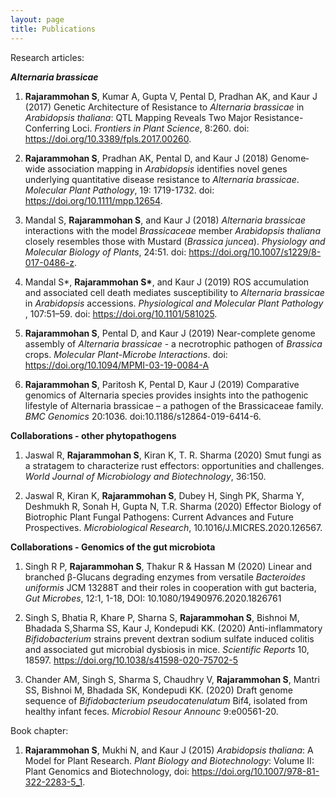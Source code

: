 ```yaml
---
layout: page
title: Publications
---
```


Research articles:

<b><i>Alternaria brassicae</b></i>

1. <b>Rajarammohan S</b>, Kumar A, Gupta V, Pental D, Pradhan AK, and Kaur J (2017) Genetic Architecture of Resistance to <i>Alternaria brassicae</i> in <i>Arabidopsis thaliana</i>: QTL Mapping Reveals Two Major Resistance-Conferring Loci. <i>Frontiers in Plant Science</i>, 8:260. doi: https://doi.org/10.3389/fpls.2017.00260. 

2. <b>Rajarammohan S</b>, Pradhan AK, Pental D, and Kaur J (2018) Genome‐wide association mapping in <i>Arabidopsis</i> identifies novel genes underlying quantitative disease resistance to <i>Alternaria brassicae</i>. <i>Molecular Plant Pathology</i>, 19: 1719-1732. doi: https://doi.org/10.1111/mpp.12654.

3. Mandal S, <b>Rajarammohan S</b>, and Kaur J (2018) <i>Alternaria brassicae</i> interactions with the model <i>Brassicaceae</i> member <i>Arabidopsis thaliana</i> closely resembles those with Mustard (<i>Brassica juncea</i>). <i>Physiology and Molecular Biology of Plants</i>, 24:51. doi: https://doi.org/10.1007/s1229/8-017-0486-z.

4. Mandal S*, <b>Rajarammohan S*</b>, and Kaur J (2019) ROS accumulation and associated cell death mediates susceptibility to <i>Alternaria brassicae</i> in <i>Arabidopsis</i> accessions. <i>Physiological and Molecular Plant Pathology</i> , 107:51–59. doi: https://doi.org/10.1101/581025.

5. <b>Rajarammohan S</b>, Pental D, and Kaur J (2019) Near-complete genome assembly of <i>Alternaria brassicae</i> - a necrotrophic pathogen of <i>Brassica</i> crops. <i>Molecular Plant-Microbe Interactions</i>. doi: https://doi.org/10.1094/MPMI-03-19-0084-A

6. <b>Rajarammohan S</b>, Paritosh K, Pental D, Kaur J (2019) Comparative genomics of Alternaria species provides insights into the pathogenic lifestyle of Alternaria brassicae – a pathogen of the Brassicaceae family. <i>BMC Genomics</i> 20:1036. doi:10.1186/s12864-019-6414-6. 


<b>Collaborations - other phytopathogens</b>

1.	Jaswal R, <b>Rajarammohan S</b>, Kiran K, T. R. Sharma (2020) Smut fungi as a stratagem to characterize rust effectors: opportunities and challenges.  <i>World Journal of Microbiology and Biotechnology</i>, 36:150.

2.	Jaswal R, Kiran K, <b>Rajarammohan S</b>, Dubey H, Singh PK, Sharma Y, Deshmukh R, Sonah H, Gupta N, T.R. Sharma (2020) Effector Biology of Biotrophic Plant Fungal Pathogens: Current Advances and Future Prospectives.  <i>Microbiological Research</i>, 10.1016/J.MICRES.2020.126567.


<b>Collaborations - Genomics of the gut microbiota</b>

1. Singh R P, <b>Rajarammohan S</b>, Thakur R & Hassan M (2020) Linear and branched β-Glucans degrading enzymes from versatile <i>Bacteroides uniformis</i> JCM 13288T and their roles in cooperation with gut bacteria, <i>Gut Microbes</i>, 12:1, 1-18, DOI: 10.1080/19490976.2020.1826761

2. Singh S, Bhatia R, Khare P, Sharna S, <b>Rajarammohan S</b>, Bishnoi M, Bhadada S,Sharma SS, Kaur J, Kondepudi KK. (2020) Anti-inflammatory <i>Bifidobacterium</i> strains prevent dextran sodium sulfate induced colitis and associated gut microbial dysbiosis in mice. <i>Scientific Reports</i> 10, 18597. https://doi.org/10.1038/s41598-020-75702-5

3. Chander AM, Singh S, Sharma S, Chaudhry V, <b>Rajarammohan S</b>, Mantri SS, Bishnoi M, Bhadada SK, Kondepudi KK. (2020) Draft genome sequence of <i>Bifidobacterium pseudocatenulatum</i> Bif4, isolated from healthy infant feces. <i>Microbiol Resour Announc</i> 9:e00561-20.



Book chapter:

1. <b>Rajarammohan S</b>, Mukhi N, and Kaur J (2015) <i>Arabidopsis thaliana</i>: A Model for Plant Research. <i>Plant Biology and Biotechnology</i>: Volume II: Plant Genomics and Biotechnology, doi: https://doi.org/10.1007/978-81-322-2283-5_1.
